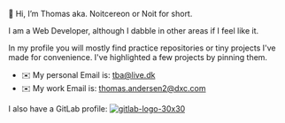 👋 Hi, I’m Thomas aka. Noitcereon or Noit for short.

I am a Web Developer, although I dabble in other areas if I feel like it.

In my profile you will mostly find practice repositories or tiny projects I've made for convenience. I've highlighted a few projects by pinning them.

- ✉️ My personal Email is: tba@live.dk
- ✉️ My work Email is: thomas.andersen2@dxc.com

I also have a GitLab profile: [![gitlab-logo-30x30](https://github.com/Noitcereon/Noitcereon/assets/40148361/71cc172b-0e2a-4ce0-9a2b-c5d1b742e224)](https://gitlab.com/Noitcereon)




<!---
Noitcereon/Noitcereon is a ✨ special ✨ repository because its `README.md` (this file) appears on your GitHub profile.
You can click the Preview link to take a look at your changes.
--->

